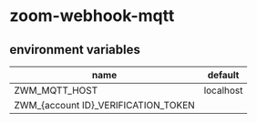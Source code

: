 # zoom-webhook-mqtt

## environment variables
| name                                | default   |
|-------------------------------------|-----------|
| ZWM_MQTT_HOST                       | localhost |
| ZWM_{account ID}_VERIFICATION_TOKEN |           |
